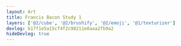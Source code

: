 ```yaml
---
layout: Art
title: Francis Bacon Study 1
layers: ['@2/cube', '@2/brushify', '@2/emoji', '@1/texturizer']
devlog: b17f1e5a15cf4f2c98211e0aaa2fb9a2
hideDevlog: true
---
```

